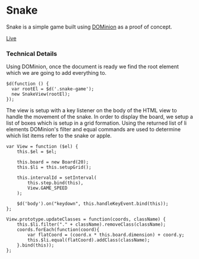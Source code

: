 # Snake

Snake is a simple game built using [DOMinion](http://github.com/drod180/DOMinion) as a proof of concept.

[Live](http://www.drodriguez.io/snake/)

### Technical Details
Using DOMinion, once the document is ready we find the root element which we are going to add everything to.

```
$d(function () {
  var rootEl = $d('.snake-game');
  new SnakeView(rootEl);
});
```

The view is setup with a key listener on the body of the HTML view to handle the movement of the snake. In order to display the board, we setup a list of boxes which is setup in a grid formation. Using the returned list of li elements DOMinion's filter and equal commands are used to determine which list items refer to the snake or apple.
```
var View = function ($el) {
	this.$el = $el;

	this.board = new Board(20);
	this.$li = this.setupGrid();

	this.intervalId = setInterval(
		this.step.bind(this),
		View.GAME_SPEED
	);

	$d('body').on("keydown", this.handleKeyEvent.bind(this));
};

View.prototype.updateClasses = function(coords, className) {
	this.$li.filter("." + className).removeClass(className);
	coords.forEach(function(coord){
		var flatCoord = (coord.x * this.board.dimension) + coord.y;
		this.$li.equal(flatCoord).addClass(className);
	}.bind(this));
};
```
